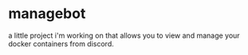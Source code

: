 # managebot

a little project i'm working on that allows you to view and manage your docker containers from discord.
